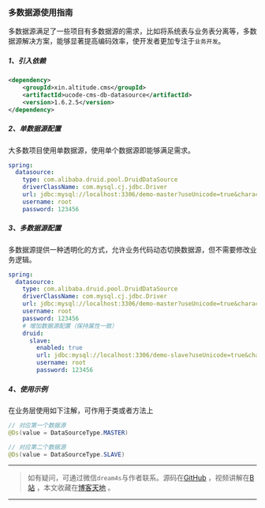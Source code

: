 ### 多数据源使用指南
多数据源满足了一些项目有多数据源的需求，比如将系统表与业务表分离等，多数据源解决方案，能够显著提高编码效率，使开发者更加专注于`业务开发`。

##### 1、引入依赖
```xml
<dependency>
    <groupId>xin.altitude.cms</groupId>
    <artifactId>ucode-cms-db-datasource</artifactId>
    <version>1.6.2.5</version>
</dependency>
```
##### 2、单数据源配置
大多数项目使用单数据源，使用单个数据源即能够满足需求。
```yaml
spring:
  datasource:
    type: com.alibaba.druid.pool.DruidDataSource
    driverClassName: com.mysql.cj.jdbc.Driver
    url: jdbc:mysql://localhost:3306/demo-master?useUnicode=true&characterEncoding=utf8&zeroDateTimeBehavior=convertToNull&useSSL=true&serverTimezone=GMT%2B8
    username: root
    password: 123456
```

##### 3、多数据源配置
多数据源提供一种透明化的方式，允许业务代码动态切换数据源，但不需要修改业务逻辑。
```yaml
spring:
  datasource:
    type: com.alibaba.druid.pool.DruidDataSource
    driverClassName: com.mysql.cj.jdbc.Driver
    url: jdbc:mysql://localhost:3306/demo-master?useUnicode=true&characterEncoding=utf8&zeroDateTimeBehavior=convertToNull&useSSL=true&serverTimezone=GMT%2B8
    username: root
    password: 123456
    # 增加数据源配置（保持属性一致）
    druid:
      slave:
        enabled: true
        url: jdbc:mysql://localhost:3306/demo-slave?useUnicode=true&characterEncoding=utf8&zeroDateTimeBehavior=convertToNull&useSSL=true&serverTimezone=GMT%2B8
        username: root
        password: 123456
```

##### 4、使用示例
在业务层使用如下注解，可作用于类或者方法上

```java
// 对应第一个数据源
@Ds(value = DataSourceType.MASTER)

// 对应第二个数据源
@Ds(value = DataSourceType.SLAVE)
```


---
> 如有疑问，可通过微信`dream4s`与作者联系。源码在[GitHub](https://gitee.com/decsa) ，视频讲解在[B站](https://space.bilibili.com/1936685014) ，本文收藏在[博客天地](http://www.altitude.xin) 。
---


